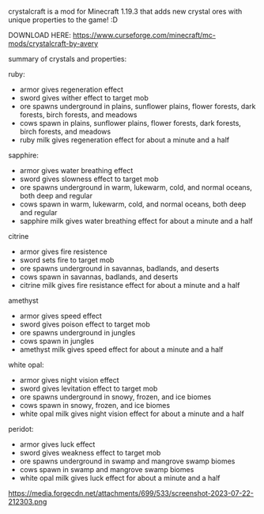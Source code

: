 crystalcraft is a mod for Minecraft 1.19.3 that adds new crystal ores with unique properties to the game! :D

DOWNLOAD HERE: https://www.curseforge.com/minecraft/mc-mods/crystalcraft-by-avery 

summary of crystals and properties:

ruby: 
  - armor gives regeneration effect
  - sword gives wither effect to target mob
  - ore spawns underground in plains, sunflower plains, flower forests, dark forests, birch forests, and meadows
  - cows spawn in plains, sunflower plains, flower forests, dark forests, birch forests, and meadows
  - ruby milk gives regeneration effect for about a minute and a half
  
sapphire:
  - armor gives water breathing effect
  - sword gives slowness effect to target mob
  - ore spawns underground in warm, lukewarm, cold, and normal oceans, both deep and regular
  - cows spawn in warm, lukewarm, cold, and normal oceans, both deep and regular
  - sapphire milk gives water breathing effect for about a minute and a half

citrine
  - armor gives fire resistence
  - sword sets fire to target mob
  - ore spawns underground in savannas, badlands, and deserts
  - cows spawn in savannas, badlands, and deserts
  - citrine milk gives fire resistance effect for about a minute and a half

amethyst
  - armor gives speed effect 
  - sword gives poison effect to target mob
  - ore spawns underground in jungles
  - cows spawn in jungles
  - amethyst milk gives speed effect for about a minute and a half

white opal:
  - armor gives night vision effect
  - sword gives levitation effect to target mob
  - ore spawns underground in snowy, frozen, and ice biomes
  - cows spawn in snowy, frozen, and ice biomes
  - white opal milk gives night vision effect for about a minute and a half

peridot:
  - armor gives luck effect
  - sword gives weakness effect to target mob
  - ore spawns underground in swamp and mangrove swamp biomes
  - cows spawn in swamp and mangrove swamp biomes
  - white opal milk gives luck effect for about a minute and a half

https://media.forgecdn.net/attachments/699/533/screenshot-2023-07-22-212303.png

